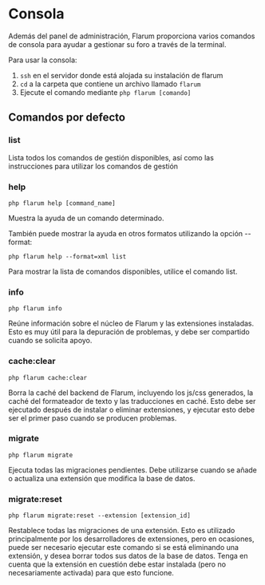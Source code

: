 # Consola

Además del panel de administración, Flarum proporciona varios comandos de consola para ayudar a gestionar su foro a través de la terminal.

Para usar la consola:

1. `ssh` en el servidor donde está alojada su instalación de flarum
2. `cd` a la carpeta que contiene un archivo llamado `flarum`
3. Ejecute el comando mediante `php flarum [comando]`

## Comandos por defecto

### list

Lista todos los comandos de gestión disponibles, así como las instrucciones para utilizar los comandos de gestión

### help

`php flarum help [command_name]`

Muestra la ayuda de un comando determinado.

También puede mostrar la ayuda en otros formatos utilizando la opción --format:

`php flarum help --format=xml list`

Para mostrar la lista de comandos disponibles, utilice el comando list.

### info

`php flarum info`

Reúne información sobre el núcleo de Flarum y las extensiones instaladas. Esto es muy útil para la depuración de problemas, y debe ser compartido cuando se solicita apoyo.

### cache:clear

`php flarum cache:clear`

Borra la caché del backend de Flarum, incluyendo los js/css generados, la caché del formateador de texto y las traducciones en caché. Esto debe ser ejecutado después de instalar o eliminar extensiones, y ejecutar esto debe ser el primer paso cuando se producen problemas.

### migrate

`php flarum migrate`

Ejecuta todas las migraciones pendientes. Debe utilizarse cuando se añade o actualiza una extensión que modifica la base de datos.

### migrate:reset

`php flarum migrate:reset --extension [extension_id]`

Restablece todas las migraciones de una extensión. Esto es utilizado principalmente por los desarrolladores de extensiones, pero en ocasiones, puede ser necesario ejecutar este comando si se está eliminando una extensión, y desea borrar todos sus datos de la base de datos. Tenga en cuenta que la extensión en cuestión debe estar instalada (pero no necesariamente activada) para que esto funcione.
